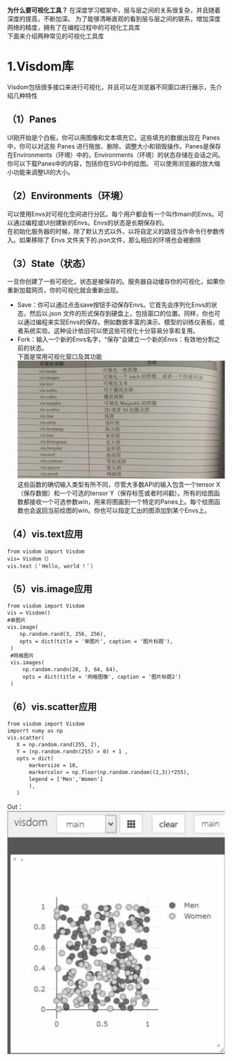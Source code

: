 **为什么要可视化工具？**
在深度学习框架中，层与层之间的关系很复杂，并且随着深度的提高，不断加深。 
为了能够清晰直观的看到层与层之间的联系，增加深度网络的精度，拥有了在编程过程中的可视化工具库  
下面来介绍两种常见的可视化工具库
# 1.Visdom库  
Visdom包括很多接口来进行可视化，并且可以在浏览器不同窗口进行展示，先介绍几种特性    
## （1）Panes  
UI刚开始是个白板，你可以用图像和文本填充它。这些填充的数据出现在 Panes 中，你可以对这些 Panes 进行拖放、删除、调整大小和销毁操作。Panes是保存在Environments（环境）中的，Environments（环境）的状态存储在会话之间。你可以下载Panes中的内容，包括你在SVG中的绘图。
可以使用浏览器的放大缩小功能来调整UI的大小。
## （2）Environments（环境）
可以使用Envs对可视化空间进行分区。每个用户都会有一个叫作main的Envs。可以通过编程或UI创建新的Envs。Envs的状态是长期保存的。  
在初始化服务器的时候，除了默认方式以外，以将自定义的路径当作命令行参数传入。如果移除了 Envs 文件夹下的.json文件，那么相应的环境也会被删除  
## （3）State（状态）
一旦你创建了一些可视化，状态是被保存的。服务器自动缓存你的可视化，如果你重新加载网页，你的可视化就会重新出现。
- Save：你可以通过点击save按钮手动保存Envs。它首先会序列化Envs的状态，然后以.json 文件的形式保存到硬盘上，包括窗口的位置。同样，你也可以通过编程来实现Envs的保存。例如数据丰富的演示、模型的训练仪表板，或者系统实验。这种设计依旧可以使这些可视化十分容易分享和复用。
- Fork：输入一个新的Envs名字，“保存”会建立一个新的Envs：有效地分割之前的状态。  
下面是常用可视化窗口及其功能  
![图片](https://github.com/1511878271/Pytorch/blob/main/5.jpg)  
这些函数的确切输入类型有所不同，尽管大多数API的输入包含一个tensor X（保存数据）和一个可选的tensor Y（保存标签或者时间戳）。所有的绘图函数都接收一个可选参数win，用来将图画到一个特定的Panes上。每个绘图函数也会返回当前绘图的win。你也可以指定汇出的图添加到某个Envs上。
## （4）vis.text应用  
```  
from visdom import Visdom
vis= Visdom（）
vis.text（＇Hello, world !＇） 
```  
## （5）vis.image应用  
```  
from visdom import Visdom  
vis = Visdom()  
#单图片
vis.image(  
    np.random.rand(3, 256, 256),  
    opts = dict(title = '单图片', caption = '图片标题'),
 )
 #网格图片  
 vis.images( 
     np.random.randn(20, 3, 64, 64),
     opts = dict(title = '网格图像', caption = '图片标题2')
 )  
 ```  
## （6）vis.scatter应用   
 ```  
 from visdom import Visdom  
imporrt numy as np 
vis.scatter(    
    X = np.random.rand(255, 2),
    Y = (np.random.randn(255) > 0) + 1 ,
    opts = dict( 
        markersize = 10,
        markercolor = np.floor(np.random.random((2,3))*255),
        legend = ['Men','Women']
        ),
    )
```
 Out：  
 ![图片](https://github.com/1511878271/Pytorch/blob/main/6.jpg)  
 
